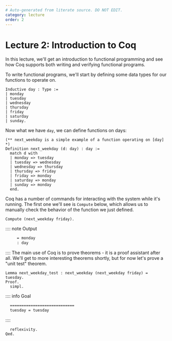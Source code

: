 ```yaml
---
# Auto-generated from literate source. DO NOT EDIT.
category: lecture
order: 2
---
```


# Lecture 2: Introduction to Coq

In this lecture, we'll get an introduction to functional programming and see
how Coq supports both writing and verifying functional programs.

To write functional programs, we'll start by defining some data types for
our functions to operate on.

```coq
Inductive day : Type :=
| monday
| tuesday
| wednesday
| thursday
| friday
| saturday
| sunday.

```

Now what we have `day`, we can define functions on days:

```coq
(** next_weekday is a simple example of a function operating on [day] *)
Definition next_weekday (d: day) : day :=
  match d with
  | monday => tuesday
  | tuesday => wednesday
  | wednesday => thursday
  | thursday => friday
  | friday => monday
  | saturday => monday
  | sunday => monday
  end.

```

Coq has a number of commands for interacting with the system while it's
running. The first one we'll see is `Compute` below, which allows us to manually
check the behavior of the function we just defined.

```coq
Compute (next_weekday friday).
```


:::: note Output
```txt title="coq output"
     = monday
     : day
```
::::
The main use of Coq is to prove theorems - it is a proof assistant after
all. We'll get to more interesting theorems shortly, but for now let's prove a
"unit test" theorem.

```coq
Lemma next_weekday_test : next_weekday (next_weekday friday) = tuesday.
Proof.
  simpl.
```


:::: info Goal
```txt title="goal 1"
  ============================
  tuesday = tuesday
```

::::

```coq
  reflexivity.
Qed.
```

